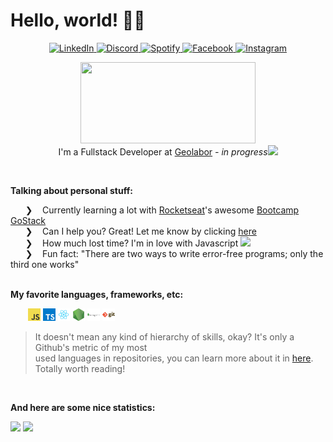 <h1>Hello, world! 👋🏼</h1>

<p align="center">
  <a href="https://www.linkedin.com/in/samuelpietra" target="_blank">
    <img src="https://img.shields.io/badge/LinkedIn-%230077B5.svg?&style=flat&logo=linkedin&logoColor=white" alt="LinkedIn">
  </a>
  <a href="https://discord.com/channels/@me/3694" target="_blank">
    <img src="https://img.shields.io/badge/Discord-%231877F2.svg?&style=flat&logo=discord&logoColor=white" alt="Discord">
  </a>
  <a href="https://open.spotify.com/user/samuelpietra?si=fJjQ2jF0T42JnBfWrsVPAQ" target="_blank">
    <img src="https://img.shields.io/badge/Spotify-%28a745.svg?&style=flat&logo=spotify&logoColor=white" alt="Spotify">
  </a>
  <a href="https://www.facebook.com/samuelpietra" target="_blank">
    <img src="https://img.shields.io/badge/Facebook-%231877F2.svg?&style=flat&logo=facebook&logoColor=white" alt="Facebook">
  </a>
  <a href="https://www.instagram.com/samuelpietra" target="_blank">
    <img src="https://img.shields.io/badge/Instagram-%23E4405F.svg?&style=flat&logo=instagram&logoColor=white" alt="Instagram">
  </a>
</p>

<p align="center">
  <img width="280" height="130" src="https://media.giphy.com/media/FPbnShq1h1IS5FQyPD/giphy.gif"><br>
  I'm a Fullstack Developer at <a href="https://github.com/geolaborapp">Geolabor</a><em> - in progress</em><img src="https://media.giphy.com/media/LMVPKMcnKVF5apWzh5/giphy.gif" width="30">
</p>

<br>

**Talking about personal stuff:**

&nbsp;&nbsp;&nbsp;&nbsp;&nbsp;
❯&nbsp;&nbsp;&nbsp;
Currently learning a lot with [Rocketseat](https://github.com/rocketseat)'s awesome [Bootcamp GoStack](https://github.com/Rocketseat/bootcamp-gostack-11)<br>
&nbsp;&nbsp;&nbsp;&nbsp;&nbsp;
❯&nbsp;&nbsp;&nbsp;
Can I help you? Great! Let me know by clicking [here](https://github.com/samuelpietra/samuelpietra/issues)
<br>
&nbsp;&nbsp;&nbsp;&nbsp;&nbsp;
❯&nbsp;&nbsp;&nbsp;
How much lost time? I'm in love with Javascript <img src="https://media.giphy.com/media/3o7bu6q4IYgBdkAswg/giphy.gif" width="15">
<br>
&nbsp;&nbsp;&nbsp;&nbsp;&nbsp;
❯&nbsp;&nbsp;&nbsp;
Fun fact: "There are two ways to write error-free programs; only the third one works"
<br><br>

**My favorite languages, frameworks, etc:**

&nbsp;&nbsp;&nbsp;&nbsp;&nbsp;&nbsp;
<code><img height="20" src="https://raw.githubusercontent.com/github/explore/80688e429a7d4ef2fca1e82350fe8e3517d3494d/topics/javascript/javascript.png"></code>
<code><img height="20" src="https://raw.githubusercontent.com/github/explore/80688e429a7d4ef2fca1e82350fe8e3517d3494d/topics/typescript/typescript.png"></code>
<code><img height="20" src="https://raw.githubusercontent.com/github/explore/80688e429a7d4ef2fca1e82350fe8e3517d3494d/topics/react/react.png"></code>
<code><img height="20" src="https://raw.githubusercontent.com/github/explore/80688e429a7d4ef2fca1e82350fe8e3517d3494d/topics/nodejs/nodejs.png"></code>
<code><img height="20" src="https://raw.githubusercontent.com/github/explore/80688e429a7d4ef2fca1e82350fe8e3517d3494d/topics/mongodb/mongodb.png"></code>
<code><img height="20" src="https://raw.githubusercontent.com/github/explore/80688e429a7d4ef2fca1e82350fe8e3517d3494d/topics/git/git.png"></code>

> It doesn't mean any kind of hierarchy of skills, okay? It's only a Github's metric of my most<br> used languages in repositories, you can learn more about it in [here](https://github.com/anuraghazra/github-readme-stats). Totally worth reading!

<br>

**And here are some nice statistics:**

<p align="left">
<img  width=280 src="https://github-readme-stats.vercel.app/api/top-langs/?username=samuelpietra&show_icons=true&hide_border=true&hide=starlark">

<img  width=390 src="https://github-readme-stats.vercel.app/api?username=samuelpietra&show_icons=true&hide_border=true&count_private=true">
</p>
